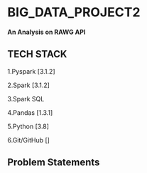 # BIG_DATA_PROJECT2


**An Analysis on RAWG API**

## TECH STACK

1.Pyspark [3.1.2]

2.Spark [3.1.2]

3.Spark SQL

4.Pandas [1.3.1]

5.Python [3.8]

6.Git/GitHub []


## Problem Statements







